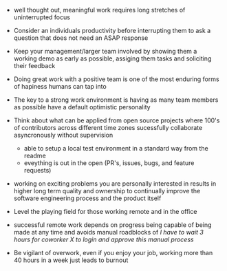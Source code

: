 - well thought out, meaningful work requires long stretches of uninterrupted focus
- Consider an individuals productivity before interrupting them to ask a question that does not need an ASAP response
- Keep your management/larger team involved by showing them a working demo as early as possible, assiging them tasks and soliciting their feedback
- Doing great work with a positive team is one of the most enduring forms of hapiness humans can tap into
- The key to a strong work environment is having as many team members as possible have a default optimistic personality


- Think about what can be applied from open source projects where 100's of contributors across different time zones sucessfully collaborate asyncronously without supervision
    - able to setup a local test environment in a standard way from the readme
    - eveything is out in the open (PR's, issues, bugs, and feature requests)


- working on exciting problems you are personally interested in results in higher long term quality and ownership to continually improve the software engineering process and the product itself
- Level the playing field for those working remote and in the office
- successful remote work depends on progress being capable of being made at any time and avoids manual roadblocks of *I have to wait 3 hours for coworker X to login and approve this manual process*
- Be vigilant of overwork, even if you enjoy your job, working more than 40 hours in a week just leads to burnout

